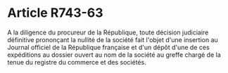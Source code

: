 # Article R743-63

A la diligence du procureur de la République, toute décision judiciaire définitive prononçant la nullité de la société fait l'objet d'une insertion au Journal officiel de la République française et d'un dépôt d'une de ces expéditions au dossier ouvert au nom de la société au greffe chargé de la tenue du registre du commerce et des sociétés.